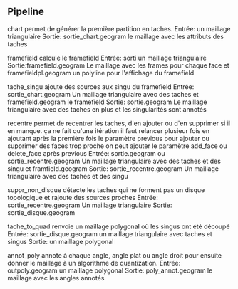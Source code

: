 ## Pipeline

chart permet de générer la première partition en taches.
Entrée: un maillage triangulaire
Sortie: sortie_chart.geogram le maillage avec les attributs des taches

framefield calcule le framefield
Entrée: sorti un maillage triangulaire
Sortie:framefield.geogram Le maillage avec les frames pour chaque face et framefieldpl.geogram un polyline pour l'affichage du framefield

tache_singu ajoute des sources aux singu du framefield
Entrée: sortie_chart.geogram Un maillage triangulaire avec des taches et framefield.geogram le framefield
Sortie: sortie.geogram Le maillage triangulaire avec des taches en plus et les singularités sont annotés

recentre permet de recentrer les taches, d'en ajouter ou d'en supprimer si il en manque. ça ne fait qu'une itération il faut relancer plusieur fois en ajoutant après la première fois le paramètre previous
pour ajouter ou supprimer des faces trop proche on peut ajouter le paramètre add_face ou delete_face après previous
Entrée: sortie.geogram ou sortie_recentre.geogram Un maillage triangulaire avec des taches et des singu et framfield.geogram
Sortie: sortie_recentre.geogram Un maillage triangulaire avec des taches et des singu


suppr_non_disque détecte les taches qui ne forment pas un disque topologique et rajoute des sources proches
Entrée: sortie_recentre.geogram Un maillage triangulaire
Sortie: sortie_disque.geogram

tache_to_quad renvoie un maillage polygonal où les singus ont été découpé
Entrée: sortie_disque.geogram un maillage triangulaire avec taches et singus
Sortie: un maillage polygonal


annot_poly annote à chaque angle, angle plat ou angle droit pour ensuite donner le maillage à un algorithme de quantization.
Entrée: outpoly.geogram un maillage polygonal
Sortie: poly_annot.geogram le maillage avec les angles annotés

